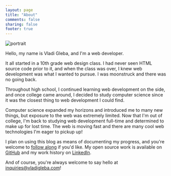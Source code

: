 ```yaml
---
layout: page
title: "About"
comments: false
sharing: false
footer: true
---
```


<img id="portrait" src="https://pbs.twimg.com/profile_images/3097578390/9e92538281d9613d699f335b54968add.jpeg" alt="portrait" />

Hello, my name is Vladi Gleba, and I'm a web developer.

It all started in a 10th grade web design class. I had never seen HTML source code prior to it, and when the class was over, I knew web development was what I wanted to pursue. I was moonstruck and there was no going back.

Throughout high school, I continued learning web development on the side, and once college came around, I decided to study computer science since it was the closest thing to web development I could find.

Computer science expanded my horizons and introduced me to many new things, but exposure to the web was extremely limited. Now that I'm out of college, I'm back to studying web development full-time and determined to make up for lost time. The web is moving fast and there are many cool web technologies I'm eager to pickup up!

I plan on using this blog as means of documenting my progress, and you're welcome to [follow along](http://www.feedblitz.com/f/?Sub=927939&cids=1) if you'd like. My open source work is available on [GitHub](https://github.com/vladigleba) and my work history on [LinkedIn](http://www.linkedin.com/in/vladigleba).

And of course, you're always welcome to say hello at <inquiries@vladigleba.com>!